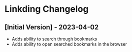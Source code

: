 # Linkding Changelog

## [Initial Version] - 2023-04-02

- Adds ability to search through bookmarks
- Adds ability to open searched bookmarks in the browser
